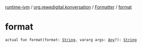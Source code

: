 [runtime-jvm](../../index.md) / [org.rewedigital.konversation](../index.md) / [Formatter](index.md) / [format](./format.md)

# format

`actual fun format(format: `[`String`](https://kotlinlang.org/api/latest/jvm/stdlib/kotlin/-string/index.html)`, vararg args: `[`Any`](https://kotlinlang.org/api/latest/jvm/stdlib/kotlin/-any/index.html)`?): `[`String`](https://kotlinlang.org/api/latest/jvm/stdlib/kotlin/-string/index.html)